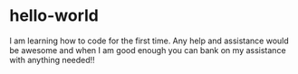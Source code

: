 # hello-world
I am learning how to code for the first time. Any help and assistance would be awesome and when I am good enough you can bank on my assistance with anything needed!!
